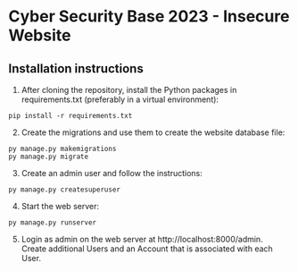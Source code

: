 # Cyber Security Base 2023 - Insecure Website

## Installation instructions

1. After cloning the repository, install the Python packages in requirements.txt (preferably in a virtual environment):

```
pip install -r requirements.txt
```

2. Create the migrations and use them to create the website database file:

```
py manage.py makemigrations
py manage.py migrate
```

3. Create an admin user and follow the instructions:

```
py manage.py createsuperuser
```

4. Start the web server:

```
py manage.py runserver
```

5. Login as admin on the web server at http://localhost:8000/admin. Create additional Users and an Account that is associated with each User.
